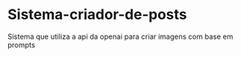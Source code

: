 # Sistema-criador-de-posts
Sistema que utiliza a api da openai para criar imagens com base em prompts
